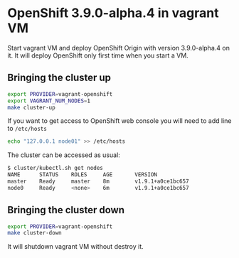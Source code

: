 # OpenShift 3.9.0-alpha.4 in vagrant VM

Start vagrant VM and deploy OpenShift Origin with version 3.9.0-alpha.4 on it.
It will deploy OpenShift only first time when you start a VM.

## Bringing the cluster up

```bash
export PROVIDER=vagrant-openshift
export VAGRANT_NUM_NODES=1
make cluster-up
```

If you want to get access to OpenShift web console you will need to add line to `/etc/hosts`
```bash
echo "127.0.0.1 node01" >> /etc/hosts
```

The cluster can be accessed as usual:

```bash
$ cluster/kubectl.sh get nodes
NAME      STATUS    ROLES     AGE       VERSION
master    Ready     master    8m        v1.9.1+a0ce1bc657
node0     Ready     <none>    6m        v1.9.1+a0ce1bc657
```

## Bringing the cluster down

```bash
export PROVIDER=vagrant-openshift
make cluster-down
```

It will shutdown vagrant VM without destroy it.
